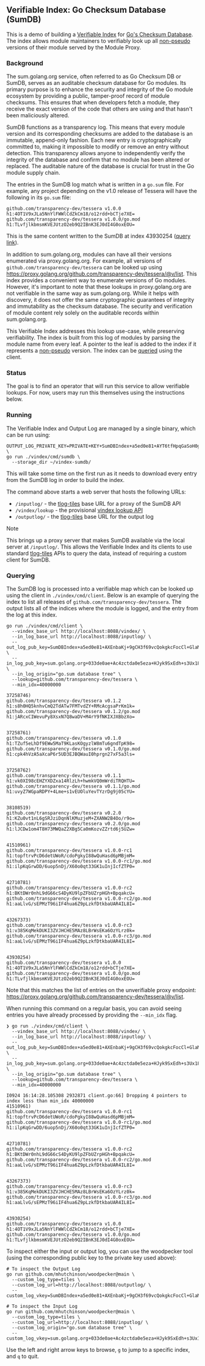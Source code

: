 ## Verifiable Index: Go Checksum Database (SumDB)

This is a demo of building a [Verifiable Index](../../README.md) for [Go's Checksum Database](https://go.dev/ref/mod#checksum-database).
The index allows module maintainers to verifiably look up all [non-pseudo](https://pkg.go.dev/golang.org/x/mod@v0.28.0/module#IsPseudoVersion) versions of their module served by the Module Proxy.

### Background

The sum.golang.org service, often referred to as Go Checksum DB or SumDB, serves as an auditable checksum database for Go modules. Its primary purpose is to enhance the security and integrity of the Go module ecosystem by providing a public, tamper-proof record of module checksums. This ensures that when developers fetch a module, they receive the exact version of the code that others are using and that hasn't been maliciously altered.

SumDB functions as a transparency log. This means that every module version and its corresponding checksums are added to the database is an immutable, append-only fashion. Each new entry is cryptographically committed to, making it impossible to modify or remove an entry without detection. This transparency allows anyone to independently verify the integrity of the database and confirm that no module has been altered or replaced. The auditable nature of the database is crucial for trust in the Go module supply chain.

The entries in the SumDB log match what is written in a `go.sum` file.
For example, any project depending on the v1.0 release of Tessera will have the following in its `go.sum` file:

```
github.com/transparency-dev/tessera v1.0.0 h1:4OT1V9xJLa5NnYlFWWlCdZkCm18/o12rdd+bCTje7XE=
github.com/transparency-dev/tessera v1.0.0/go.mod h1:TLvfjlkbmsmKVEJUtzO2eb9Q2IBnK3EJ0dI4G0oxEOU=
```

This is the same content written to the SumDB at index 43930254 ([query link](https://sum.golang.org/lookup/github.com/transparency-dev/tessera@v1.0.0)).

In addition to sum.golang.org, modules can have all their versions enumerated via proxy.golang.org.
For example, all versions of `github.com/transparency-dev/tessera` can be looked up using https://proxy.golang.org/github.com/transparency-dev/tessera/@v/list.
This index provides a convenient way to enumerate versions of Go modules. However, it's important to note that these lookups in proxy.golang.org are not verifiable in the same way as sum.golang.org. While it helps with discovery, it does not offer the same cryptographic guarantees of integrity and immutability as the checksum database. The security and verification of module content rely solely on the auditable records within sum.golang.org.

This Verifiable Index addresses this lookup use-case, while preserving verifiability.
The index is built from this log of modules by parsing the module name from every leaf.
A pointer to the leaf is added to the index if it represents a [non-pseudo](https://pkg.go.dev/golang.org/x/mod@v0.28.0/module#IsPseudoVersion) version.
The index can be [queried](#querying) using the client.

### Status

The goal is to find an operator that will run this service to allow verifiable lookups.
For now, users may run this themselves using the instructions below.

### Running

The Verifiable Index and Output Log are managed by a single binary, which can be run using:

```shell
OUTPUT_LOG_PRIVATE_KEY=PRIVATE+KEY+SumDBIndex+a5ed0e81+AYT6tfHpqGaSoH0gYpM7fhj1tEkM3wwYR/IhtiYh1pnj \
go run ./vindex/cmd/sumdb \
  --storage_dir ~/vindex-sumdb/
```

This will take some time on the first run as it needs to download every entry from the SumDB log in order to build the index.

The command above starts a web server that hosts the following URLs:
 - `/inputlog/` - the [tlog-tiles][] base URL for a proxy of the SumDB API
 - `/vindex/lookup` - the provisional [vindex lookup API](./api/api.go)
 - `/outputlog/` - the [tlog-tiles][] base URL for the output log

> [!NOTE]
> This brings up a proxy server that makes SumDB available via the local server at `/inputlog/`.
> This allows the Verifiable Index and its clients to use standard [tlog-tiles][] APIs to query the data, instead of requiring a custom client for SumDB.

### Querying 

The SumDB log is processed into a verifiable map which can be looked up using the client in `./vindex/cmd/client`.
Below is an example of querying the index to list all releases of `github.com/transparency-dev/tessera`.
The output lists all of the indices where the module is logged, and the entry from the log at this index. 

```shell
go run ./vindex/cmd/client \
  --vindex_base_url http://localhost:8088/vindex/ \
  --in_log_base_url http://localhost:8088/inputlog/ \
  --out_log_pub_key=SumDBIndex+a5ed0e81+AXEnbaKj+9gCH3f69vcQokgkcFocCl+GlaMXrAg8mRzd \
  --in_log_pub_key=sum.golang.org+033de0ae+Ac4zctda0e5eza+HJyk9SxEdh+s3Ux18htTTAD8OuAn8 \
  --in_log_origin="go.sum database tree" \
  --lookup=github.com/transparency-dev/tessera \
  --min_idx=40000000

37258746)
github.com/transparency-dev/tessera v0.1.2 h1:s8h0HQ5knhvCmQ2TdATw7FMTvdZY+RMcAcgsaPrKm1k=
github.com/transparency-dev/tessera v0.1.2/go.mod h1:jARcxCIWevuPy8XsxN7Q8waDV+M4rY9fNKIXJXBbzXo=


37258761)
github.com/transparency-dev/tessera v0.1.0 h1:TZuf5eLhDf9EWw5MaT9KLasKOgyzlW8mTu6gndTpK98=
github.com/transparency-dev/tessera v0.1.0/go.mod h1:cpk4hVzA5aXcaP6r5UD3EJBQWauI0hprgn27xF5a3ls=


37258762)
github.com/transparency-dev/tessera v0.1.1 h1:vk0XI98cEHZYXDZxa14RlzLh+hwmkVQ0mWrdiTRQHTU=
github.com/transparency-dev/tessera v0.1.1/go.mod h1:uvyZ7WGpaRDPY+4Lme+s1vEUOluYevTYzrDg9j05cYU=


38108519)
github.com/transparency-dev/tessera v0.2.0 h1:KZu0vt1nL6gSRJziDqnNlKMuzjeM+ZXANW2B4Oo/r9o=
github.com/transparency-dev/tessera v0.2.0/go.mod h1:lJCDw1om4T8H73MWQaZ2XBg5Ca0mKozvZZrtd6j5UZw=


41510961)
github.com/transparency-dev/tessera v1.0.0-rc1 h1:topftrvPcD6detUWoR/cdoPgkyI88wQuHasd6pMBjmM=
github.com/transparency-dev/tessera v1.0.0-rc1/go.mod h1:ilpKqGrwDD/6uop5nDj/X60o0qt33GK1uInjIcfZTP0=


42710781)
github.com/transparency-dev/tessera v1.0.0-rc2 h1:BKtDWr0nhL9dG66cS4DyKU9lpZFbUZrpHGh+BpqakcU=
github.com/transparency-dev/tessera v1.0.0-rc2/go.mod h1:aaLlvG/sEPMzT96iIF4hua6Z9pLzkfDtkbaUAR4IL8I=


43267373)
github.com/transparency-dev/tessera v1.0.0-rc3 h1:v385KqMekDUKI3ZVJHCHE5MAz8LBrWsEKa6OzYLrz0k=
github.com/transparency-dev/tessera v1.0.0-rc3/go.mod h1:aaLlvG/sEPMzT96iIF4hua6Z9pLzkfDtkbaUAR4IL8I=


43930254)
github.com/transparency-dev/tessera v1.0.0 h1:4OT1V9xJLa5NnYlFWWlCdZkCm18/o12rdd+bCTje7XE=
github.com/transparency-dev/tessera v1.0.0/go.mod h1:TLvfjlkbmsmKVEJUtzO2eb9Q2IBnK3EJ0dI4G0oxEOU=
```

Note that this matches the list of entries on the unverifiable proxy endpoint: https://proxy.golang.org/github.com/transparency-dev/tessera/@v/list.

When running this command on a regular basis, you can avoid seeing entries you have already processed by providing the `--min_idx` flag.

```shell
❯ go run ./vindex/cmd/client \
  --vindex_base_url http://localhost:8088/vindex/ \
  --in_log_base_url http://localhost:8088/inputlog/ \
  --out_log_pub_key=SumDBIndex+a5ed0e81+AXEnbaKj+9gCH3f69vcQokgkcFocCl+GlaMXrAg8mRzd \
  --in_log_pub_key=sum.golang.org+033de0ae+Ac4zctda0e5eza+HJyk9SxEdh+s3Ux18htTTAD8OuAn8 \
  --in_log_origin="go.sum database tree" \
  --lookup=github.com/transparency-dev/tessera \
  --min_idx=40000000

I0924 16:14:28.105308 2932871 client.go:66] Dropping 4 pointers to index less than min_idx 40000000
41510961)
github.com/transparency-dev/tessera v1.0.0-rc1 h1:topftrvPcD6detUWoR/cdoPgkyI88wQuHasd6pMBjmM=
github.com/transparency-dev/tessera v1.0.0-rc1/go.mod h1:ilpKqGrwDD/6uop5nDj/X60o0qt33GK1uInjIcfZTP0=


42710781)
github.com/transparency-dev/tessera v1.0.0-rc2 h1:BKtDWr0nhL9dG66cS4DyKU9lpZFbUZrpHGh+BpqakcU=
github.com/transparency-dev/tessera v1.0.0-rc2/go.mod h1:aaLlvG/sEPMzT96iIF4hua6Z9pLzkfDtkbaUAR4IL8I=


43267373)
github.com/transparency-dev/tessera v1.0.0-rc3 h1:v385KqMekDUKI3ZVJHCHE5MAz8LBrWsEKa6OzYLrz0k=
github.com/transparency-dev/tessera v1.0.0-rc3/go.mod h1:aaLlvG/sEPMzT96iIF4hua6Z9pLzkfDtkbaUAR4IL8I=


43930254)
github.com/transparency-dev/tessera v1.0.0 h1:4OT1V9xJLa5NnYlFWWlCdZkCm18/o12rdd+bCTje7XE=
github.com/transparency-dev/tessera v1.0.0/go.mod h1:TLvfjlkbmsmKVEJUtzO2eb9Q2IBnK3EJ0dI4G0oxEOU=
```

To inspect either the input or output log, you can use the woodpecker tool (using the corresponding public key to the private key used above):

```shell
# To inspect the Output Log
go run github.com/mhutchinson/woodpecker@main \
  --custom_log_type=tiles \
  --custom_log_url=http://localhost:8088/outputlog/ \
  --custom_log_vkey=SumDBIndex+a5ed0e81+AXEnbaKj+9gCH3f69vcQokgkcFocCl+GlaMXrAg8mRzd

# To inspect the Input Log
go run github.com/mhutchinson/woodpecker@main \
  --custom_log_type=tiles \
  --custom_log_url=http://localhost:8088/inputlog/ \
  --custom_log_origin="go.sum database tree" \
  --custom_log_vkey=sum.golang.org+033de0ae+Ac4zctda0e5eza+HJyk9SxEdh+s3Ux18htTTAD8OuAn8 
```

Use the left and right arrow keys to browse, `g` to jump to a specific index, and `q` to quit.

[tlog-tiles]: https://c2sp.org/tlog-tiles

